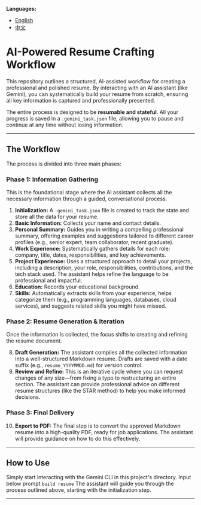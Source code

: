 
**Languages:**

*   [English](README.md)
*   [中文](README.zh.md)

# AI-Powered Resume Crafting Workflow

This repository outlines a structured, AI-assisted workflow for creating a professional and polished resume. By interacting with an AI assistant (like Gemini), you can systematically build your resume from scratch, ensuring all key information is captured and professionally presented.

The entire process is designed to be **resumable and stateful**. All your progress is saved in a `.gemini_task.json` file, allowing you to pause and continue at any time without losing information.

---

## The Workflow

The process is divided into three main phases:

### Phase 1: Information Gathering

This is the foundational stage where the AI assistant collects all the necessary information through a guided, conversational process.

1.  **Initialization:** A `.gemini_task.json` file is created to track the state and store all the data for your resume.
2.  **Basic Information:** Collects your name and contact details.
3.  **Personal Summary:** Guides you in writing a compelling professional summary, offering examples and suggestions tailored to different career profiles (e.g., senior expert, team collaborator, recent graduate).
4.  **Work Experience:** Systematically gathers details for each role: company, title, dates, responsibilities, and key achievements.
5.  **Project Experience:** Uses a structured approach to detail your projects, including a description, your role, responsibilities, contributions, and the tech stack used. The assistant helps refine the language to be professional and impactful.
6.  **Education:** Records your educational background.
7.  **Skills:** Automatically extracts skills from your experience, helps categorize them (e.g., programming languages, databases, cloud services), and suggests related skills you might have missed.

### Phase 2: Resume Generation & Iteration

Once the information is collected, the focus shifts to creating and refining the resume document.

8.  **Draft Generation:** The assistant compiles all the collected information into a well-structured Markdown resume. Drafts are saved with a date suffix (e.g., `resume_YYYYMMDD.md`) for version control.
9.  **Review and Refine:** This is an iterative cycle where you can request changes of any size—from fixing a typo to restructuring an entire section. The assistant can provide professional advice on different resume structures (like the STAR method) to help you make informed decisions.

### Phase 3: Final Delivery

10. **Export to PDF:** The final step is to convert the approved Markdown resume into a high-quality PDF, ready for job applications. The assistant will provide guidance on how to do this effectively.

---

## How to Use

Simply start interacting with the Gemini CLI in this project's directory. 
Input below prompt
`build resume`
The assistant will guide you through the process outlined above, starting with the initialization step.

---

